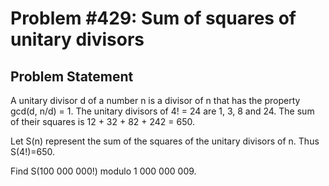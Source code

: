 # Problem #429: Sum of squares of unitary divisors 

## Problem Statement 


A unitary divisor d of a number n is a divisor of n that has the property gcd(d, n/d) = 1.
The unitary divisors of 4! = 24 are 1, 3, 8 and 24.
The sum of their squares is 12 + 32 + 82 + 242 = 650.


Let S(n) represent the sum of the squares of the unitary divisors of n. Thus S(4!)=650.


Find S(100 000 000!) modulo 1 000 000 009.

